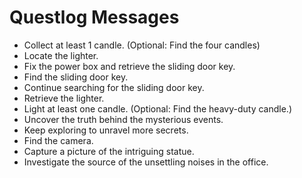 # Questlog Messages

- Collect at least 1 candle. (Optional: Find the four candles)
- Locate the lighter.
- Fix the power box and retrieve the sliding door key.
- Find the sliding door key.
- Continue searching for the sliding door key.
- Retrieve the lighter.
- Light at least one candle. (Optional: Find the heavy-duty candle.)
- Uncover the truth behind the mysterious events.
- Keep exploring to unravel more secrets.
- Find the camera.
- Capture a picture of the intriguing statue.
- Investigate the source of the unsettling noises in the office.

  

